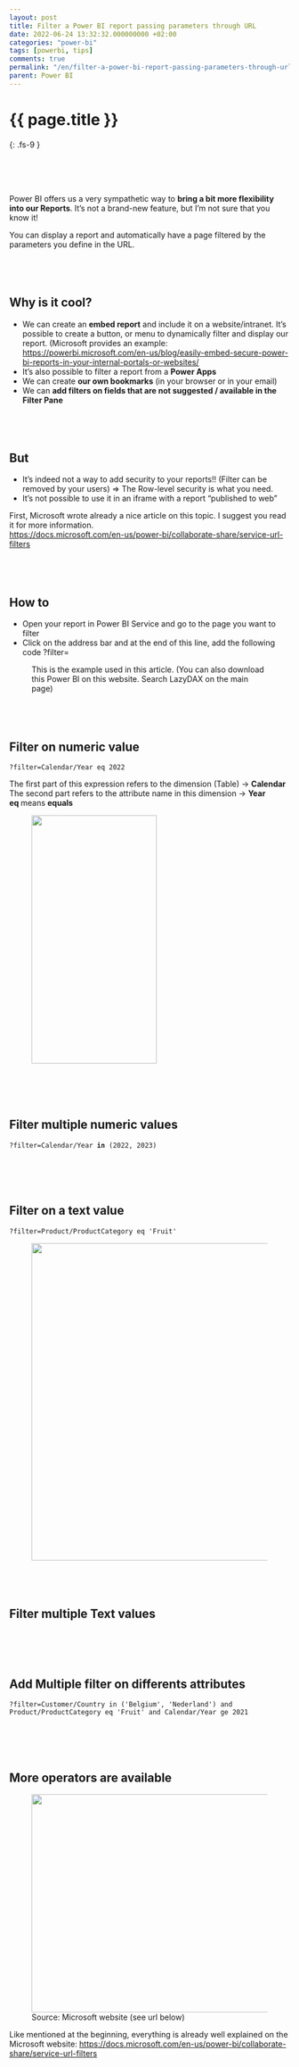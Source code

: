 ```yaml
---
layout: post
title: Filter a Power BI report passing parameters through URL
date: 2022-06-24 13:32:32.000000000 +02:00
categories: "power-bi"
tags: [powerbi, tips]
comments: true
permalink: "/en/filter-a-power-bi-report-passing-parameters-through-url/"
parent: Power BI
---
```

# {{ page.title }}
{: .fs-9 }

<p><!-- wp:uagb/table-of-contents {"block_id":"f07976da","classMigrate":true,"headingTitle":"Contents"} /--></p>
<p><!-- wp:spacer {"height":"52px"} --></p>
<div style="height:52px" aria-hidden="true" class="wp-block-spacer"></div>
<p><!-- /wp:spacer --></p>
<p><!-- wp:paragraph --></p>
<p>
<p>Power BI offers us a very sympathetic way to <strong>bring a bit more flexibility into our Reports</strong>. It’s not a brand-new feature, but I’m not sure that you know it!</p>
<p>You can display a report and automatically have a page filtered by the parameters you define in the URL.</p>
<p><!-- /wp:paragraph --></p>
<p><!-- wp:spacer {"height":"40px"} --></p>
<div style="height:40px" aria-hidden="true" class="wp-block-spacer"></div>
<p><!-- /wp:spacer --></p>
<p><!-- wp:heading --></p>
<h2>Why is it cool?</h2>
<p><!-- /wp:heading --></p>
<p><!-- wp:list --></p>
<ul>
<li>We can create an <strong>embed report</strong> and include it on a website/intranet. It’s possible to create a button, or menu to dynamically filter and display our report. (Microsoft provides an example: <a href="https://powerbi.microsoft.com/en-us/blog/easily-embed-secure-power-bi-reports-in-your-internal-portals-or-websites/">https://powerbi.microsoft.com/en-us/blog/easily-embed-secure-power-bi-reports-in-your-internal-portals-or-websites/</a></li>
<li>It’s also possible to filter a report from a <strong>Power Apps</strong></li>
<li>We can create <strong>our own bookmarks</strong> (in your browser or in your email)</li>
<li>We can <strong>add filters on fields that are not suggested / available in the Filter Pane</strong></li>
</ul>
<p><!-- /wp:list --></p>
<p><!-- wp:spacer {"height":"40px"} --></p>
<div style="height:40px" aria-hidden="true" class="wp-block-spacer"></div>
<p><!-- /wp:spacer --></p>
<p><!-- wp:heading --></p>
<h2>But</h2>
<p><!-- /wp:heading --></p>
<p><!-- wp:list --></p>
<ul>
<li>It’s indeed not a way to add security to your reports!! (Filter can be removed by your users) => The Row-level security is what you need.</li>
<li>It’s not possible to use it in an iframe with a report “published to web”</li>
</ul>
<p><!-- /wp:list --></p>
<p><!-- wp:paragraph --></p>
<p>First, Microsoft wrote already a nice article on this topic. I suggest you read it for more information.<br /><a href="https://docs.microsoft.com/en-us/power-bi/collaborate-share/service-url-filters">https://docs.microsoft.com/en-us/power-bi/collaborate-share/service-url-filters</a></p>
<p><!-- /wp:paragraph --></p>
<p><!-- wp:spacer {"height":"40px"} --></p>
<div style="height:40px" aria-hidden="true" class="wp-block-spacer"></div>
<p><!-- /wp:spacer --></p>
<p><!-- wp:heading --></p>
<h2>How to</h2>
<p><!-- /wp:heading --></p>
<p><!-- wp:list --></p>
<ul>
<li>Open your report in Power BI Service and go to the page you want to filter</li>
<li>Click on the address bar and at the end of this line, add the following code ?filter=</li>
</ul>
<p><!-- /wp:list --></p>
<p><!-- wp:image {"id":5307,"sizeSlug":"large","linkDestination":"none"} --></p>
<figure class="wp-block-image size-large"><img src="{{ site.baseurl }}/assets/2022/06/1_NoFilter-1024x605.png" alt="" class="wp-image-5307" /><br />
<figcaption>This is the example used in this article. (You can also download this Power BI on this website. Search LazyDAX on the main page)</figcaption>
</figure>
<p><!-- /wp:image --></p>
<p><!-- wp:spacer {"height":"40px"} --></p>
<div style="height:40px" aria-hidden="true" class="wp-block-spacer"></div>
<p><!-- /wp:spacer --></p>
<p><!-- wp:heading --></p>
<h2>Filter on numeric value</h2>
<p><!-- /wp:heading --></p>
<p><!-- wp:code --></p>
<pre class="wp-block-code"><code>?filter=Calendar/Year eq 2022</code></pre>
<p><!-- /wp:code --></p>
<p><!-- wp:paragraph --></p>
<p>The first part of this expression refers to the dimension (Table) -> <strong>Calendar</strong><br />The second part refers to the attribute name in this dimension -> <strong>Year</strong><br /><strong>eq </strong>means <strong>equals</strong></p>
<p><!-- /wp:paragraph --></p>
<p><!-- wp:image {"id":5316,"width":225,"height":445,"sizeSlug":"large","linkDestination":"none"} --></p>
<figure class="wp-block-image size-large is-resized"><img src="{{ site.baseurl }}/assets/2022/06/image-516x1024.png" alt="" class="wp-image-5316" width="225" height="445" /></figure>
<p><!-- /wp:image --></p>
<p><!-- wp:image {"id":5308,"sizeSlug":"large","linkDestination":"none"} --></p>
<figure class="wp-block-image size-large"><img src="{{ site.baseurl }}/assets/2022/06/2_Filter_EqualOneYear-1024x750.png" alt="" class="wp-image-5308" /></figure>
<p><!-- /wp:image --></p>
<p><!-- wp:spacer {"height":"40px"} --></p>
<div style="height:40px" aria-hidden="true" class="wp-block-spacer"></div>
<p><!-- /wp:spacer --></p>
<p><!-- wp:heading --></p>
<h2>Filter multiple numeric values</h2>
<p><!-- /wp:heading --></p>
<p><!-- wp:code --></p>
<pre class="wp-block-code"><code>?filter=Calendar/Year <strong>in </strong>(2022, 2023)</code></pre>
<p><!-- /wp:code --></p>
<p><!-- wp:image {"id":5309,"sizeSlug":"large","linkDestination":"none"} --></p>
<figure class="wp-block-image size-large"><img src="{{ site.baseurl }}/assets/2022/06/3_Filter_2Years-1024x734.png" alt="" class="wp-image-5309" /></figure>
<p><!-- /wp:image --></p>
<p><!-- wp:spacer {"height":"40px"} --></p>
<div style="height:40px" aria-hidden="true" class="wp-block-spacer"></div>
<p><!-- /wp:spacer --></p>
<p><!-- wp:heading --></p>
<h2>Filter on a text value</h2>
<p><!-- /wp:heading --></p>
<p><!-- wp:code --></p>
<pre class="wp-block-code"><code>?filter=Product/ProductCategory eq 'Fruit'</code></pre>
<p><!-- /wp:code --></p>
<p><!-- wp:image {"id":5310,"width":823,"height":569,"sizeSlug":"large","linkDestination":"none"} --></p>
<figure class="wp-block-image size-large is-resized"><img src="{{ site.baseurl }}/assets/2022/06/4_Filter_EqString-1024x709.png" alt="" class="wp-image-5310" width="823" height="569" /></figure>
<p><!-- /wp:image --></p>
<p><!-- wp:spacer {"height":"40px"} --></p>
<div style="height:40px" aria-hidden="true" class="wp-block-spacer"></div>
<p><!-- /wp:spacer --></p>
<p><!-- wp:heading --></p>
<h2>Filter multiple Text values</h2>
<p><!-- /wp:heading --></p>
<p><!-- wp:image {"id":5311,"sizeSlug":"large","linkDestination":"none"} --></p>
<figure class="wp-block-image size-large"><img src="{{ site.baseurl }}/assets/2022/06/4_Filter_ListString-1024x727.png" alt="" class="wp-image-5311" /></figure>
<p><!-- /wp:image --></p>
<p><!-- wp:spacer {"height":"40px"} --></p>
<div style="height:40px" aria-hidden="true" class="wp-block-spacer"></div>
<p><!-- /wp:spacer --></p>
<p><!-- wp:heading --></p>
<h2>Add Multiple filter on differents attributes</h2>
<p><!-- /wp:heading --></p>
<p><!-- wp:code --></p>
<pre class="wp-block-code"><code>?filter=Customer/Country in ('Belgium', 'Nederland') and Product/ProductCategory eq 'Fruit' and Calendar/Year ge 2021</code></pre>
<p><!-- /wp:code --></p>
<p><!-- wp:image {"id":5312,"sizeSlug":"large","linkDestination":"none"} --></p>
<figure class="wp-block-image size-large"><img src="{{ site.baseurl }}/assets/2022/06/5_MultiplesFilters-1024x584.png" alt="" class="wp-image-5312" /></figure>
<p><!-- /wp:image --></p>
<p><!-- wp:spacer {"height":"40px"} --></p>
<div style="height:40px" aria-hidden="true" class="wp-block-spacer"></div>
<p><!-- /wp:spacer --></p>
<p><!-- wp:heading --></p>
<h2>More operators are available</h2>
<p><!-- /wp:heading --></p>
<p><!-- wp:image {"id":5317,"width":558,"height":391,"sizeSlug":"large","linkDestination":"none"} --></p>
<figure class="wp-block-image size-large is-resized"><img src="{{ site.baseurl }}/assets/2022/06/image-1-1024x719.png" alt="" class="wp-image-5317" width="558" height="391" /><br />
<figcaption>Source: Microsoft website (see url below)</figcaption>
</figure>
<p><!-- /wp:image --></p>
<p><!-- wp:paragraph --></p>
<p>Like mentioned at the beginning, everything is already well explained on the Microsoft website: <a href="https://docs.microsoft.com/en-us/power-bi/collaborate-share/service-url-filters">https://docs.microsoft.com/en-us/power-bi/collaborate-share/service-url-filters</a></p>
<p><!-- /wp:paragraph --></p>
